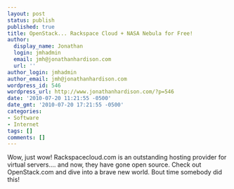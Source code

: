 ```yaml
---
layout: post
status: publish
published: true
title: OpenStack... Rackspace Cloud + NASA Nebula for Free!
author:
  display_name: Jonathan
  login: jmhadmin
  email: jmh@jonathanhardison.com
  url: ''
author_login: jmhadmin
author_email: jmh@jonathanhardison.com
wordpress_id: 546
wordpress_url: http://www.jonathanhardison.com/?p=546
date: '2010-07-20 11:21:55 -0500'
date_gmt: '2010-07-20 17:21:55 -0500'
categories:
- Software
- Internet
tags: []
comments: []
---
```

Wow, just wow!
Rackspacecloud.com is an outstanding hosting provider for virtual servers.... and now, they have gone open source.
Check out OpenStack.com and dive into a brave new world. Bout time somebody did this!
